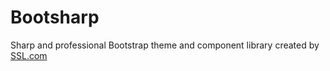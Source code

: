 # Bootsharp
Sharp and professional Bootstrap theme and component library created by <a href="https://ssl.com">SSL.com</a>
